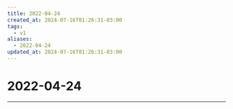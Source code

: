 ```yaml
---
title: 2022-04-24
created_at: 2024-07-16T01:26:31-03:00
tags:
  - v1
aliases:
  - 2022-04-24
updated_at: 2024-07-16T01:26:31-03:00
---
```

# 2022-04-24
---

